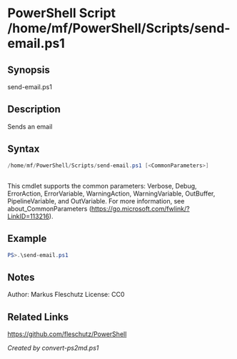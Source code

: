 # PowerShell Script /home/mf/PowerShell/Scripts/send-email.ps1

## Synopsis
send-email.ps1

## Description
Sends an email

## Syntax
```powershell
/home/mf/PowerShell/Scripts/send-email.ps1 [<CommonParameters>]
```
## <CommonParameters>
This cmdlet supports the common parameters: Verbose, Debug, ErrorAction, ErrorVariable, WarningAction, WarningVariable, OutBuffer, PipelineVariable, and OutVariable. For more information, see about_CommonParameters (https://go.microsoft.com/fwlink/?LinkID=113216).

## Example
```powershell
PS>.\send-email.ps1
```


## Notes
Author:  Markus Fleschutz
License: CC0

## Related Links
https://github.com/fleschutz/PowerShell

*Created by convert-ps2md.ps1*
